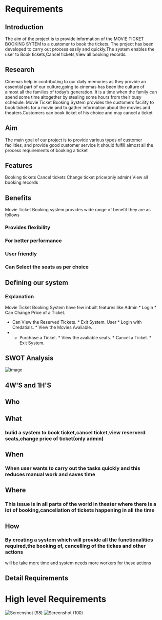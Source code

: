 # Requirements
 ## Introduction
 
 The aim of the project is to provide information of the MOVIE TICKET BOOKING SYTEM to a customer to book the tickets.
 The project has been developed to carry out process easily and quickly.The system enables the user to Book tickets,Cancel tickets,View all booking records.
 
 ## Research
 Cinemas help in contributing to our daily memories as they provide an essential part of our culture,going to cinemas has been the culture of almost all the families
 of today’s generation. It is a time when the family can spend some time altogether by stealing some hours from their busy schedule. Movie Ticket Booking System provides
 the customers facility to book tickets for a movie and to gather information about the movies and theaters.Customers can book ticket of his choice and may cancel a ticket
## Aim
The main goal of our project is to provide various types of customer facilities, and provide good  customer service It should fulfill almost all the process 
requirements of booking a ticket
## Features
 Booking tickets
 Cancel tickets
 Change ticket price(only admin)
 View all booking records
## Benefits
Movie Ticket Booking system provides wide range of benefit they are as follows
### Provides flexibility
### For better performance
### User friendly
### Can Select the seats as per choice
## Defining our system
### Explanation
Movie Ticket Booking System have few inbuilt features like Admin * Login * Can Change Price of a Ticket.
* Can View the Reserved Tickets. * Exit System. User * Login with Credatials. * View the Movies Avaliable. 
* * Purchase a Ticket. * View the avaliable seats. * Cancel a Ticket. * Exit System.
## SWOT Analysis
![image](https://user-images.githubusercontent.com/95280142/153006128-8dc04b52-4411-4544-a345-d09bda67bc5f.png)
## 4W'S and 1H'S
## Who
## What
### bulid a system to book ticket,cancel ticket,view reserverd seats,change price of ticket(only admin)
## When
### When user wants to carry out the tasks quickly and this reduces manual work and saves time
## Where
### This issue is in all parts of the world in theater where there is a lot of booking,cancellation of tickets happening in all the time
## How
### By creating a system which will provide all the functionalities required,the booking of, cancelling of the tickes and other actions
will be take more time and system needs more workers for these actions
## Detail Requirements
# High level Requirements
![Screenshot (98)](https://user-images.githubusercontent.com/95280142/153008239-9756e049-0ba9-429e-aea1-84fe893fd665.png)
![Screenshot (100)](https://user-images.githubusercontent.com/95280142/153008278-7e73d3cb-b0cb-47d6-a2d8-7c201992a283.png)


